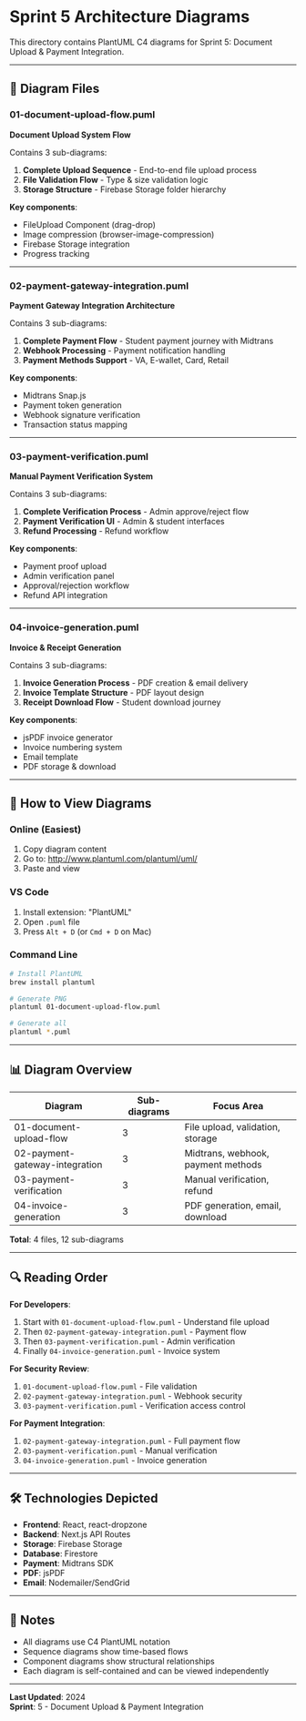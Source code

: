 # Sprint 5 Architecture Diagrams

This directory contains PlantUML C4 diagrams for Sprint 5: Document Upload & Payment Integration.

---

## 📐 Diagram Files

### 01-document-upload-flow.puml
**Document Upload System Flow**

Contains 3 sub-diagrams:
1. **Complete Upload Sequence** - End-to-end file upload process
2. **File Validation Flow** - Type & size validation logic
3. **Storage Structure** - Firebase Storage folder hierarchy

**Key components**:
- FileUpload Component (drag-drop)
- Image compression (browser-image-compression)
- Firebase Storage integration
- Progress tracking

---

### 02-payment-gateway-integration.puml
**Payment Gateway Integration Architecture**

Contains 3 sub-diagrams:
1. **Complete Payment Flow** - Student payment journey with Midtrans
2. **Webhook Processing** - Payment notification handling
3. **Payment Methods Support** - VA, E-wallet, Card, Retail

**Key components**:
- Midtrans Snap.js
- Payment token generation
- Webhook signature verification
- Transaction status mapping

---

### 03-payment-verification.puml
**Manual Payment Verification System**

Contains 3 sub-diagrams:
1. **Complete Verification Process** - Admin approve/reject flow
2. **Payment Verification UI** - Admin & student interfaces
3. **Refund Processing** - Refund workflow

**Key components**:
- Payment proof upload
- Admin verification panel
- Approval/rejection workflow
- Refund API integration

---

### 04-invoice-generation.puml
**Invoice & Receipt Generation**

Contains 3 sub-diagrams:
1. **Invoice Generation Process** - PDF creation & email delivery
2. **Invoice Template Structure** - PDF layout design
3. **Receipt Download Flow** - Student download journey

**Key components**:
- jsPDF invoice generator
- Invoice numbering system
- Email template
- PDF storage & download

---

## 🎯 How to View Diagrams

### Online (Easiest)
1. Copy diagram content
2. Go to: http://www.plantuml.com/plantuml/uml/
3. Paste and view

### VS Code
1. Install extension: "PlantUML"
2. Open `.puml` file
3. Press `Alt + D` (or `Cmd + D` on Mac)

### Command Line
```bash
# Install PlantUML
brew install plantuml

# Generate PNG
plantuml 01-document-upload-flow.puml

# Generate all
plantuml *.puml
```

---

## 📊 Diagram Overview

| Diagram | Sub-diagrams | Focus Area |
|---------|--------------|------------|
| 01-document-upload-flow | 3 | File upload, validation, storage |
| 02-payment-gateway-integration | 3 | Midtrans, webhook, payment methods |
| 03-payment-verification | 3 | Manual verification, refund |
| 04-invoice-generation | 3 | PDF generation, email, download |

**Total**: 4 files, 12 sub-diagrams

---

## 🔍 Reading Order

**For Developers**:
1. Start with `01-document-upload-flow.puml` - Understand file upload
2. Then `02-payment-gateway-integration.puml` - Payment flow
3. Then `03-payment-verification.puml` - Admin verification
4. Finally `04-invoice-generation.puml` - Invoice system

**For Security Review**:
1. `01-document-upload-flow.puml` - File validation
2. `02-payment-gateway-integration.puml` - Webhook security
3. `03-payment-verification.puml` - Verification access control

**For Payment Integration**:
1. `02-payment-gateway-integration.puml` - Full payment flow
2. `03-payment-verification.puml` - Manual verification
3. `04-invoice-generation.puml` - Invoice generation

---

## 🛠️ Technologies Depicted

- **Frontend**: React, react-dropzone
- **Backend**: Next.js API Routes
- **Storage**: Firebase Storage
- **Database**: Firestore
- **Payment**: Midtrans SDK
- **PDF**: jsPDF
- **Email**: Nodemailer/SendGrid

---

## 📝 Notes

- All diagrams use C4 PlantUML notation
- Sequence diagrams show time-based flows
- Component diagrams show structural relationships
- Each diagram is self-contained and can be viewed independently

---

**Last Updated**: 2024  
**Sprint**: 5 - Document Upload & Payment Integration
